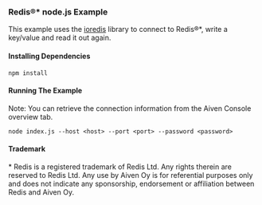 ### Redis®* node.js Example

This example uses the [ioredis](https://www.npmjs.com/package/ioredis) library to connect to Redis®*, write a key/value and read it out again.

#### Installing Dependencies  
```
npm install
```

#### Running The Example
Note: You can retrieve the connection information from the Aiven Console overview tab.
```
node index.js --host <host> --port <port> --password <password>
```

#### Trademark
\* Redis is a registered trademark of Redis Ltd. Any rights therein are reserved to Redis Ltd. Any use by Aiven Oy is for referential purposes only and does not indicate any sponsorship, endorsement or affiliation between Redis and Aiven Oy.